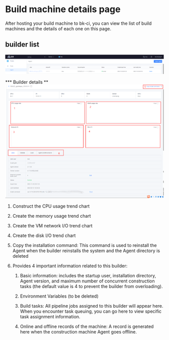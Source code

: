 # Build machine details page
After hosting your build machine to bk-ci, you can view the list of build machines and the details of each one on this page.

## builder list
![&#x5728;&#x5217;&#x8868;&#x4E2D;&#xFF0C;&#x53EF;&#x4EE5;&#x67E5;&#x9605;&#x6784;&#x5EFA;&#x673A;&#x7684;&#x57FA;&#x672C;&#x4FE1;&#x606F;&#xFF0C;&#x70B9;&#x51FB;&#x522B;&#x540D;&#x8FDB;&#x5165;&#x6784;&#x5EFA;&#x673A;&#x8BE6;&#x60C5;&#x3002;](../../.gitbook/assets/image%20%2834%29.png)

*** Builder details **
![&#x6784;&#x5EFA;&#x673A;&#x8BE6;&#x60C5;&#x9875;&#x5171;&#x6709; 6 &#x4E2A;&#x529F;&#x80FD;&#x533A;&#xFF0C;&#x5BF9;&#x5E94;&#x529F;&#x80FD;&#x5982;&#x4E0B;&#xFF1A;](../../.gitbook/assets/image%20%2820%29.png)

1. Construct the CPU usage trend chart

2. Create the memory usage trend chart

3. Create the VM network I/O trend chart

4. Create the disk I/O trend chart

5. Copy the installation command: This command is used to reinstall the Agent when the builder reinstalls the system and the Agent directory is deleted

6. Provides 4 important information related to this builder:

   1. Basic information: includes the startup user, installation directory, Agent version, and maximum number of concurrent construction tasks (the default value is 4 to prevent the builder from overloading).
   2. Environment Variables (to be deleted)

   3. Build tasks: All pipeline jobs assigned to this builder will appear here. When you encounter task queuing, you can go here to view specific task assignment information.

   4. Online and offline records of the machine: A record is generated here when the construction machine Agent goes offline.
